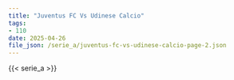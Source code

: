 ```yaml
---
title: "Juventus FC Vs Udinese Calcio"
tags:
- 110
date: 2025-04-26
file_json: /serie_a/juventus-fc-vs-udinese-calcio-page-2.json
---
```


{{< serie_a >}}
